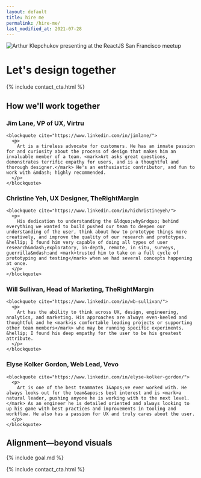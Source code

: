 ```yaml
---
layout: default
title: hire me
permalink: /hire-me/
last_modified_at: 2021-07-28
---
```


<img
  src="{{ site.url }}/assets/art-presenting-slim.jpg"
  alt="Arthur Klepchukov presenting at the ReactJS San Francisco meetup"
/>

# Let's design together

{% include contact_cta.html %}





<article>

  <h2>How we'll work together</h2>

  <section class="testimonial">
    <h3>Jim Lane, <strong>VP of UX</strong>, Virtru</h3>

    <blockquote cite="https://www.linkedin.com/in/jimlane/">
      <p>
        Art is a tireless advocate for customers. He has an innate passion for and curiosity about the process of design that makes him an invaluable member of a team. <mark>Art asks great questions, demonstrates terrific empathy for users, and is a thoughtful and thorough designer.</mark> He's an enthusiastic contributor, and fun to work with &mdash; highly recommended.
      </p>
    </blockquote>
  </section>





  <section class="testimonial">
    <h3>Christine Yeh, <strong>UX Designer</strong>, TheRightMargin</h3>

    <blockquote cite="https://www.linkedin.com/in/hichristineyeh/">
      <p>
        His dedication to understanding the &ldquo;why&rdquo; behind everything we wanted to build pushed our team to deepen our understanding of the user, think about how to prototype things more creatively, and improve the quality of our research and prototypes. &hellip; I found him very capable of doing all types of user research&mdash;exploratory, in-depth, remote, in situ, surveys, guerrilla&mdash;and <mark>trusted him to take on a full cycle of prototyping and testing</mark> when we had several concepts happening at once.
      </p>
    </blockquote>
  </section>





  <section class="testimonial">
    <h3>Will Sullivan, <strong>Head of Marketing</strong>, TheRightMargin</h3>

    <blockquote cite="https://www.linkedin.com/in/wb-sullivan/">
      <p>
        Art has the ability to think across UX, design, engineering, analytics, and marketing. His approaches are always even-keeled and thoughtful and he <mark>is comfortable leading projects or supporting other team members</mark> who may be running specific experiments. &hellip; I found his deep empathy for the user to be his greatest attribute.
      </p>
    </blockquote>
  </section>





  <section class="testimonial">
    <h3>Elyse Kolker Gordon, <strong>Web Lead</strong>, Vevo</h3>

    <blockquote cite="https://www.linkedin.com/in/elyse-kolker-gordon/">
      <p>
        Art is one of the best teammates I&apos;ve ever worked with. He always looks out for the team&apos;s best interest and is <mark>a natural leader, pushing anyone he is working with to the next level.</mark> As an engineer he is detailed oriented and always looking to up his game with best practices and improvements in tooling and workflow. He also has a passion for UX and truly cares about the user.
      </p>
    </blockquote>
  </section>

</article>





## Alignment—beyond visuals

{% include goal.md %}





{% include contact_cta.html %}
